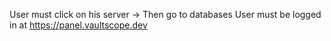 User must click on his server -> Then go to databases
User must be logged in at https://panel.vaultscope.dev